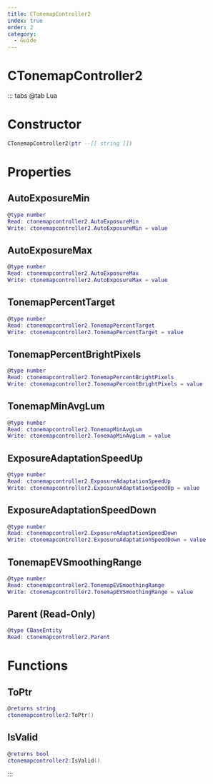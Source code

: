 ```yaml
---
title: CTonemapController2
index: true
order: 2
category:
  - Guide
---
```


# CTonemapController2

::: tabs
@tab Lua
# Constructor
```lua
CTonemapController2(ptr --[[ string ]])
```
# Properties
## AutoExposureMin 
```lua
@type number
Read: ctonemapcontroller2.AutoExposureMin
Write: ctonemapcontroller2.AutoExposureMin = value
```
## AutoExposureMax 
```lua
@type number
Read: ctonemapcontroller2.AutoExposureMax
Write: ctonemapcontroller2.AutoExposureMax = value
```
## TonemapPercentTarget 
```lua
@type number
Read: ctonemapcontroller2.TonemapPercentTarget
Write: ctonemapcontroller2.TonemapPercentTarget = value
```
## TonemapPercentBrightPixels 
```lua
@type number
Read: ctonemapcontroller2.TonemapPercentBrightPixels
Write: ctonemapcontroller2.TonemapPercentBrightPixels = value
```
## TonemapMinAvgLum 
```lua
@type number
Read: ctonemapcontroller2.TonemapMinAvgLum
Write: ctonemapcontroller2.TonemapMinAvgLum = value
```
## ExposureAdaptationSpeedUp 
```lua
@type number
Read: ctonemapcontroller2.ExposureAdaptationSpeedUp
Write: ctonemapcontroller2.ExposureAdaptationSpeedUp = value
```
## ExposureAdaptationSpeedDown 
```lua
@type number
Read: ctonemapcontroller2.ExposureAdaptationSpeedDown
Write: ctonemapcontroller2.ExposureAdaptationSpeedDown = value
```
## TonemapEVSmoothingRange 
```lua
@type number
Read: ctonemapcontroller2.TonemapEVSmoothingRange
Write: ctonemapcontroller2.TonemapEVSmoothingRange = value
```
## Parent (Read-Only)
```lua
@type CBaseEntity
Read: ctonemapcontroller2.Parent
```
# Functions
## ToPtr
```lua
@returns string
ctonemapcontroller2:ToPtr()
```
## IsValid
```lua
@returns bool
ctonemapcontroller2:IsValid()
```

:::